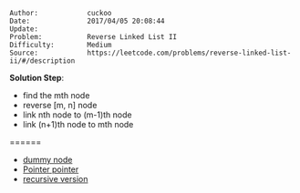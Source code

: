 
    Author:            cuckoo
    Date:              2017/04/05 20:08:44
    Update:            
    Problem:           Reverse Linked List II
    Difficulty:        Medium
    Source:            https://leetcode.com/problems/reverse-linked-list-ii/#/description

__Solution Step__:
 - find the mth node
 - reverse [m, n] node
 - link nth node to (m-1)th node
 - link (n+1)th node to mth node

======
 - [dummy node](https://discuss.leetcode.com/topic/8976/simple-java-solution-with-clear-explanation)
 - [Pointer pointer](https://discuss.leetcode.com/topic/45392/6-10-lines-in-c)
 - [recursive version](https://discuss.leetcode.com/topic/64610/why-nobody-does-it-with-recursion-shouldn-t-the-code-be-simpler)
